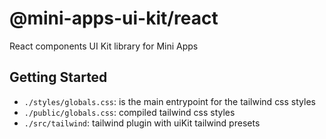 # @mini-apps-ui-kit/react

React components UI Kit library for Mini Apps

## Getting Started

- `./styles/globals.css`: is the main entrypoint for the tailwind css styles
- `./public/globals.css`: compiled tailwind css styles
- `./src/tailwind`: tailwind plugin with uiKit tailwind presets
